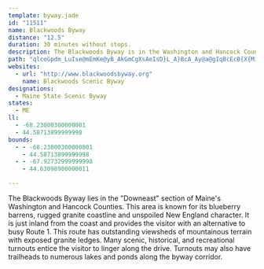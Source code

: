 ```yaml
---
template: byway.jade
id: "11511"
name: Blackwoods Byway
distance: "12.5"
duration: 30 minutes without stops.
description: The Blackwoods Byway is in the Washington and Hancock Counties. It is just inland from the coast and has access to bodies of water.
path: "qlcoGpdm_LuIse@mEmKe@yB_AkGmCgXsAeIsD}L_A}BcA_Ay@a@gIqBcEcB{X{Mir@qYaCwA{EiEgDmEqByDaA_CoA_EwHe[}Gw[_P{o@mByG_EeMsK}YsOed@w@kBsCoJ_AsDq@aDu@eEsAyJyBwS[aFs@oU}@iEkCkGw@aC[_ByFqb@e@gCGs@?_Yt@kJOoEYsBoCuINwEzB{D|@sE?cU\\uIx@yIPoGXeE|@_EnCeKbBmLBe@IsAcB{IIgDb@oOSwBuAsDIa@?yAHc@dAwBnB_C`BsDjBeDb@yAv@eE\\sCLuB^yBx@gCxBwDr@aBb@uAJ_AHkBCqA_@iD[sAM}B?{B`@mEFkGBoDSgQRwOT{Bb@eD~BsHzIwWj@gChJcNlEyF|EgFbG_GnO{PpCoF`F{MpA{Cx@sCp@_DdDcTf@mCx@yCzCqItAcGbEqVjEwXxDuTx@uDNkABy@?_DYmFNkDXiB|EoSz@sERmBHsCAgBMqBi@oD}A_Ee@}@iByBmB{AyAmBoBqDs@cBsB_Hi@aCu@qEYoE_AyHs@gCwB{Fa@eEDyCXgA~BmFb@yATeDBcLFmIE_BEaAWmAWqBy@uIm@gNLq\\NaJdBiOHyDKgBcAyHOaBEaC?sLi@ma@XoWI_BmB_IYoBKmDHwDToExAcTrCel@|@uJnCuQxAwKh@mBn@cBfFaIt@iCx@kD|AsHNsANuEc@cVBiHf@mMz@sKz@iNf@_F^mCbDmH`QkSlCsD~@qBf@uAbCoM"
websites: 
  - url: "http://www.blackwoodsbyway.org"
    name: Blackwoods Scenic Byway
designations: 
  - Maine State Scenic Byway
states: 
  - ME
ll: 
  - -68.23000300000001
  - 44.58713899999998
bounds: 
  - - -68.23000300000001
    - 44.58713899999998
  - - -67.92732999999998
    - 44.63098900000011

---
```


The Blackwoods Byway lies in the "Downeast" section of Maine's Washington and Hancock Counties. This area is known for its blueberry barrens, rugged granite coastline and unspoiled New England character. It is just inland from the coast and provides the visitor with an alternative to busy Route 1. This route has outstanding viewsheds of mountainous terrain with exposed granite ledges. Many scenic, historical, and recreational turnouts entice the visitor to linger along the drive. Turnouts may also have trailheads to numerous lakes and ponds along the byway corridor.  